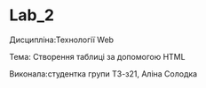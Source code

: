 # Lab_2

Дисципліна:Технології Web

Тема: Створення таблиці за допомогою HTML

Виконала:студентка групи ТЗ-з21, Аліна Солодка
